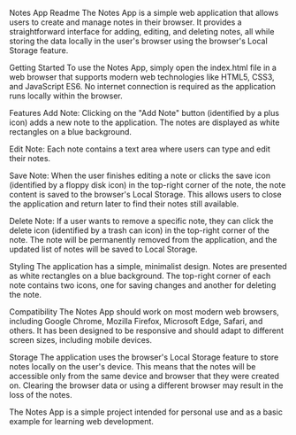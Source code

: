 

Notes App Readme
The Notes App is a simple web application that allows users to create and manage notes in their browser. It provides a straightforward interface for adding, editing, and deleting notes, all while storing the data locally in the user's browser using the browser's Local Storage feature.

Getting Started
To use the Notes App, simply open the index.html file in a web browser that supports modern web technologies like HTML5, CSS3, and JavaScript ES6. No internet connection is required as the application runs locally within the browser.

Features
Add Note: Clicking on the "Add Note" button (identified by a plus icon) adds a new note to the application. The notes are displayed as white rectangles on a blue background.

Edit Note: Each note contains a text area where users can type and edit their notes.

Save Note: When the user finishes editing a note or clicks the save icon (identified by a floppy disk icon) in the top-right corner of the note, the note content is saved to the browser's Local Storage. This allows users to close the application and return later to find their notes still available.

Delete Note: If a user wants to remove a specific note, they can click the delete icon (identified by a trash can icon) in the top-right corner of the note. The note will be permanently removed from the application, and the updated list of notes will be saved to Local Storage.

Styling
The application has a simple, minimalist design. Notes are presented as white rectangles on a blue background. The top-right corner of each note contains two icons, one for saving changes and another for deleting the note.

Compatibility
The Notes App should work on most modern web browsers, including Google Chrome, Mozilla Firefox, Microsoft Edge, Safari, and others. It has been designed to be responsive and should adapt to different screen sizes, including mobile devices.

Storage
The application uses the browser's Local Storage feature to store notes locally on the user's device. This means that the notes will be accessible only from the same device and browser that they were created on. Clearing the browser data or using a different browser may result in the loss of the notes.


The Notes App is a simple project intended for personal use and as a basic example for learning web development.
